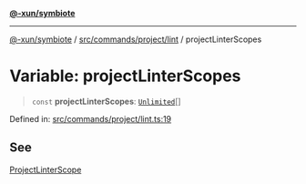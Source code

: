 [**@-xun/symbiote**](../../../../../README.md)

***

[@-xun/symbiote](../../../../../README.md) / [src/commands/project/lint](../README.md) / projectLinterScopes

# Variable: projectLinterScopes

> `const` **projectLinterScopes**: [`Unlimited`](../../../../configure/enumerations/UnlimitedGlobalScope.md#unlimited)[]

Defined in: [src/commands/project/lint.ts:19](https://github.com/Xunnamius/symbiote/blob/15958ef64db3e6bbd3a724cff425dee47b08713b/src/commands/project/lint.ts#L19)

## See

[ProjectLinterScope](../../../../configure/enumerations/UnlimitedGlobalScope.md)
